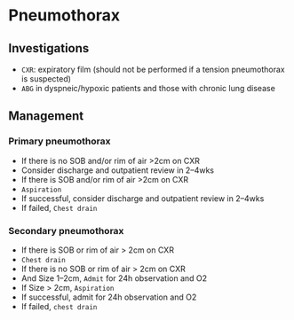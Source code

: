 
# Pneumothorax


## Investigations

- `CXR`: expiratory film (should not be performed if a tension pneumothorax is suspected)
- `ABG` in dyspneic/hypoxic patients and those with chronic lung disease

## Management

### Primary pneumothorax

- If there is no SOB and/or rim of air >2cm on CXR
- Consider discharge and outpatient review in 2–4wks
- If there is SOB and/or rim of air >2cm on CXR
- `Aspiration`
- If successful, consider discharge and outpatient review in 2–4wks
- If failed, `Chest drain`

### Secondary pneumothorax


- If there is SOB or rim of air > 2cm on CXR
- `Chest drain`
- If there is no SOB or rim of air > 2cm on CXR
- And Size 1–2cm, `Admit` for 24h observation and O2
- If Size > 2cm, `Aspiration`
- If successful, admit for 24h observation and O2
- If failed, `chest drain`

